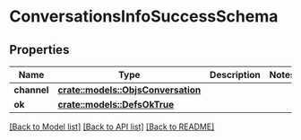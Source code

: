 # ConversationsInfoSuccessSchema

## Properties

Name | Type | Description | Notes
------------ | ------------- | ------------- | -------------
**channel** | [**crate::models::ObjsConversation**](objs_conversation.md) |  | 
**ok** | [**crate::models::DefsOkTrue**](defs_ok_true.md) |  | 

[[Back to Model list]](../README.md#documentation-for-models) [[Back to API list]](../README.md#documentation-for-api-endpoints) [[Back to README]](../README.md)


